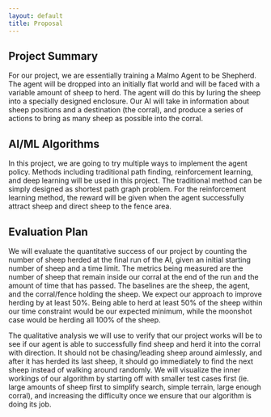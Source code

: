 ```yaml
---
layout: default
title: Proposal
---
```


## Project Summary
For our project, we are essentially training a Malmo Agent to be Shepherd. The agent will be dropped into an initially flat world and will be faced with a variable amount of sheep to herd. The agent will do this by luring the sheep into a specially designed enclosure. Our AI will take in information about sheep positions and a destination (the corral), and produce a series of actions to bring as many sheep as possible into the corral.

## AI/ML Algorithms
In this project, we are going to try multiple ways to implement the agent policy. Methods including traditional path finding, reinforcement learning, and deep learning will be used in this project. The traditional method can be simply designed as shortest path graph problem. For the reinforcement learning method, the reward will be given when the agent successfully attract sheep and direct sheep to the fence area.

## Evaluation Plan
We will evaluate the quantitative success of our project by counting the number of sheep herded at the final run of the AI, given an initial starting number of sheep and a time limit. The metrics being measured are the number of sheep that remain inside our corral at the end of the run and the amount of time that has passed. The baselines are the sheep, the agent, and the corral/fence holding the sheep. We expect our approach to improve herding by at least 50%. Being able to herd at least 50% of the sheep within our time constraint would be our expected minimum, while the moonshot case would be herding all 100% of the sheep.

The qualitative analysis we will use to verify that our project works will be to see if our agent is able to successfully find sheep and herd it into the corral with direction. It should not be chasing/leading sheep around aimlessly, and after it has herded its last sheep, it should go immediately to find the next sheep instead of walking around randomly. We will visualize the inner workings of our algorithm by starting off with smaller test cases first (ie. large amounts of sheep first to simplify search, simple terrain, large enough corral), and increasing the difficulty once we ensure that our algorithm is doing its job.

